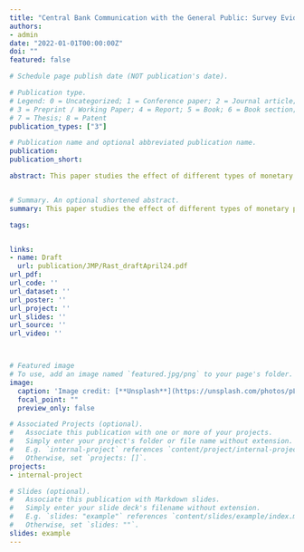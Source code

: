 ```yaml
---
title: "Central Bank Communication with the General Public: Survey Evidence from Germany"
authors: 
- admin
date: "2022-01-01T00:00:00Z"
doi: ""
featured: false

# Schedule page publish date (NOT publication's date).

# Publication type.
# Legend: 0 = Uncategorized; 1 = Conference paper; 2 = Journal article;
# 3 = Preprint / Working Paper; 4 = Report; 5 = Book; 6 = Book section;
# 7 = Thesis; 8 = Patent
publication_types: ["3"]

# Publication name and optional abbreviated publication name.
publication: 
publication_short: 

abstract: This paper studies the effect of different types of monetary policy announcements on household inflation expectations based on micro data from a survey of German households. As a key feature, interviews of the survey were conducted both shortly before and after monetary policy events. This timing provides a natural experiment to identify the immediate effects of policy announcements on household inflation expectations. The availability of the survey over a period of 15 years further allows me to exploit the time-series dimension to estimate the medium-term effects of policy announcements. Policy rate announcements lead to quick and significant adjustments in household inflation expectations. Announcements about forward guidance and quantitative easing, by contrast, have no or only smaller and delayed effects.


# Summary. An optional shortened abstract.
summary: This paper studies the effect of different types of monetary policy announcements on household inflation expectations based on micro data from a survey of German households. As a key feature, interviews of the survey were conducted both shortly before and after monetary policy events. This timing provides a natural experiment to identify the immediate effects of policy announcements on household inflation expectations. The availability of the survey over a period of 15 years further allows me to exploit the time-series dimension to estimate the medium-term effects of policy announcements. Policy rate announcements lead to quick and significant adjustments in household inflation expectations. Announcements about forward guidance and quantitative easing, by contrast, have no or only smaller and delayed effects.

tags: 


links: 
- name: Draft
  url: publication/JMP/Rast_draftApril24.pdf
url_pdf: 
url_code: ''
url_dataset: ''
url_poster: ''
url_project: ''
url_slides: ''
url_source: ''
url_video: ''



# Featured image
# To use, add an image named `featured.jpg/png` to your page's folder. 
image:
  caption: 'Image credit: [**Unsplash**](https://unsplash.com/photos/pLCdAaMFLTE)'
  focal_point: ""
  preview_only: false

# Associated Projects (optional).
#   Associate this publication with one or more of your projects.
#   Simply enter your project's folder or file name without extension.
#   E.g. `internal-project` references `content/project/internal-project/index.md`.
#   Otherwise, set `projects: []`.
projects:
- internal-project

# Slides (optional).
#   Associate this publication with Markdown slides.
#   Simply enter your slide deck's filename without extension.
#   E.g. `slides: "example"` references `content/slides/example/index.md`.
#   Otherwise, set `slides: ""`.
slides: example
---
```

